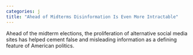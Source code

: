 ```yaml
---
categories: j
title: "Ahead of Midterms Disinformation Is Even More Intractable"
---
```

Ahead of the midterm elections, the proliferation of alternative social media sites has helped cement false and misleading information as a defining feature of American politics.